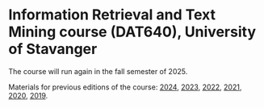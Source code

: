# Information Retrieval and Text Mining course (DAT640), University of Stavanger

The course will run again in the fall semester of 2025.

Materials for previous editions of the course: [2024](https://github.com/iai-group/ir-course-2024), [2023](https://github.com/iai-group/ir-course-2023), [2022](https://github.com/iai-group/ir-course-2022), [2021](https://github.com/iai-group/ir-course-2021), [2020](https://github.com/kbalog/uis-dat640-fall2020), [2019](https://github.com/kbalog/uis-dat640-fall2019).
